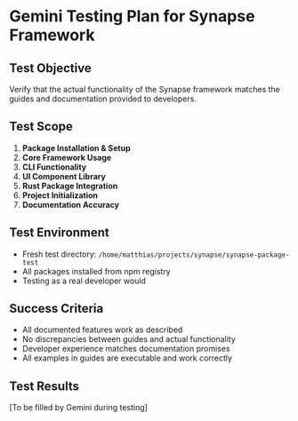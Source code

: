 # Gemini Testing Plan for Synapse Framework

## Test Objective
Verify that the actual functionality of the Synapse framework matches the guides and documentation provided to developers.

## Test Scope
1. **Package Installation & Setup**
2. **Core Framework Usage**
3. **CLI Functionality**
4. **UI Component Library**
5. **Rust Package Integration**
6. **Project Initialization**
7. **Documentation Accuracy**

## Test Environment
- Fresh test directory: `/home/matthias/projects/synapse/synapse-package-test`
- All packages installed from npm registry
- Testing as a real developer would

## Success Criteria
- All documented features work as described
- No discrepancies between guides and actual functionality
- Developer experience matches documentation promises
- All examples in guides are executable and work correctly

## Test Results
[To be filled by Gemini during testing]
